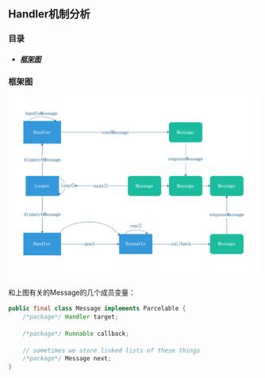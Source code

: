 ## Handler机制分析

### 目录

* ##### [框架图](#1)

<h3 id="1">框架图</h3>

<img src="../assets/images/edraw/handler.png?v=1">

和上图有关的Message的几个成员变量：

```java
public final class Message implements Parcelable {
    /*package*/ Handler target;

    /*package*/ Runnable callback;

    // sometimes we store linked lists of these things
    /*package*/ Message next;
}
```